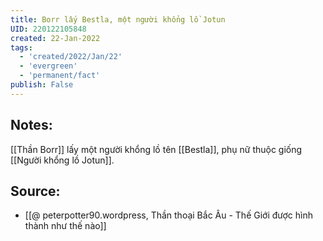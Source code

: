 ```yaml
---
title: Borr lấy Bestla, một người khổng lồ Jotun
UID: 220122105848
created: 22-Jan-2022
tags:
  - 'created/2022/Jan/22'
  - 'evergreen'
  - 'permanent/fact'
publish: False
---
```

## Notes:
[[Thần Borr]] lấy một người khổng lồ tên [[Bestla]], phụ nữ thuộc giống [[Người khổng lồ Jotun]].

## Source:
- [[@ peterpotter90.wordpress, Thần thoại Bắc Âu - Thế Giới được hình thành như thế nào]]


